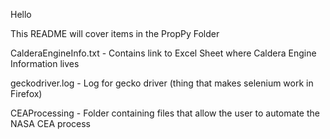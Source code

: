 Hello

This README will cover items in the PropPy Folder

CalderaEngineInfo.txt
    - Contains link to Excel Sheet where Caldera Engine Information lives

geckodriver.log
    - Log for gecko driver (thing that makes selenium work in Firefox)

CEAProcessing
    - Folder containing files that allow the user to automate the NASA CEA process
